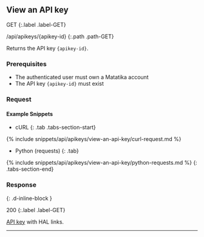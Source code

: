 ## View an API key

GET
{:.label .label-GET}

/api/apikeys/{apikey-id}
{:.path .path-GET}

Returns the API key `{apikey-id}`.

### Prerequisites
- The authenticated user must own a Matatika account
- The API key `{apikey-id}` must exist

### Request

#### Example Snippets
- cURL
{: .tab .tabs-section-start}

{% include snippets/api/apikeys/view-an-api-key/curl-request.md %}

- Python (requests)
{: .tab}

{% include snippets/api/apikeys/view-an-api-key/python-requests.md %}
{: .tabs-section-end}

### Response
{: .d-inline-block }

200
{:.label .label-GET}

[API key](#api-key) with HAL links.

---
